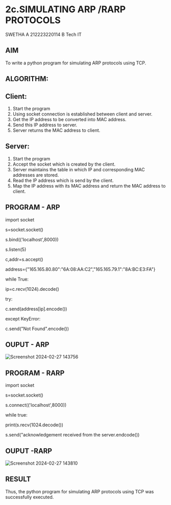 # 2c.SIMULATING ARP /RARP PROTOCOLS
SWETHA A
212223220114
B Tech IT
## AIM
To write a python program for simulating ARP protocols using TCP.
## ALGORITHM:
## Client:
1. Start the program
2. Using socket connection is established between client and server.
3. Get the IP address to be converted into MAC address.
4. Send this IP address to server.
5. Server returns the MAC address to client.
## Server:
1. Start the program
2. Accept the socket which is created by the client.
3. Server maintains the table in which IP and corresponding MAC addresses are
stored.
4. Read the IP address which is send by the client.
5. Map the IP address with its MAC address and return the MAC address to client.

## PROGRAM - ARP
import socket

s=socket.socket()

s.bind(('localhost',8000))

s.listen(5)

c,addr=s.accept()

address={"165.165.80.80":"6A:08:AA:C2","165.165.79.1":"8A:BC:E3:FA"}

while True:

   ip=c.recv(1024).decode()
    
  try:
    
  c.send(address[ip].encode())
    
   except KeyError:
    
  c.send("Not Found".encode())
  
## OUPUT - ARP
![Screenshot 2024-02-27 143756](https://github.com/aswethaashok/2c.ARP_RARP_PROTOCOLS/assets/149987410/9c6b0cea-6ddf-467e-8a84-c342616eebe5)

## PROGRAM - RARP
import socket

s=socket.socket()

s.connect(('localhost',8000))

while true:

 print(s.recv(1024.decode())
 
 s.send("acknowledgement received from the server.endcode())

## OUPUT -RARP
![Screenshot 2024-02-27 143810](https://github.com/aswethaashok/2c.ARP_RARP_PROTOCOLS/assets/149987410/7a82001b-1baf-4643-9bb0-75a95d218c21)

## RESULT
Thus, the python program for simulating ARP protocols using TCP was successfully 
executed.
